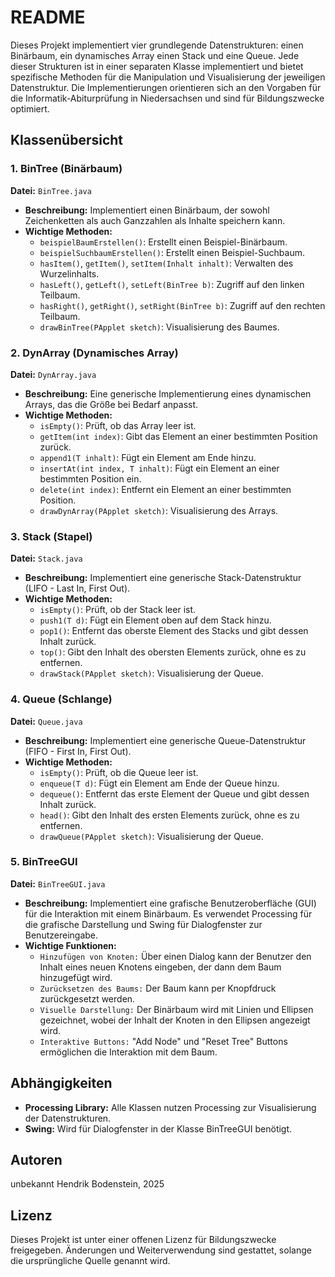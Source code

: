 # README

Dieses Projekt implementiert vier grundlegende Datenstrukturen: einen Binärbaum, ein dynamisches Array einen Stack und eine Queue. Jede dieser Strukturen ist in einer separaten Klasse implementiert und bietet spezifische Methoden für die Manipulation und Visualisierung der jeweiligen Datenstruktur. Die Implementierungen orientieren sich an den Vorgaben für die Informatik-Abiturprüfung in Niedersachsen und sind für Bildungszwecke optimiert.

## Klassenübersicht

### 1. BinTree (Binärbaum)
**Datei:** `BinTree.java`

- **Beschreibung:** Implementiert einen Binärbaum, der sowohl Zeichenketten als auch Ganzzahlen als Inhalte speichern kann.
- **Wichtige Methoden:**
  - `beispielBaumErstellen()`: Erstellt einen Beispiel-Binärbaum.
  - `beispielSuchbaumErstellen()`: Erstellt einen Beispiel-Suchbaum.
  - `hasItem()`, `getItem()`, `setItem(Inhalt inhalt)`: Verwalten des Wurzelinhalts.
  - `hasLeft()`, `getLeft()`, `setLeft(BinTree b)`: Zugriff auf den linken Teilbaum.
  - `hasRight()`, `getRight()`, `setRight(BinTree b)`: Zugriff auf den rechten Teilbaum.
  - `drawBinTree(PApplet sketch)`: Visualisierung des Baumes.

### 2. DynArray (Dynamisches Array)
**Datei:** `DynArray.java`

- **Beschreibung:** Eine generische Implementierung eines dynamischen Arrays, das die Größe bei Bedarf anpasst.
- **Wichtige Methoden:**
  - `isEmpty()`: Prüft, ob das Array leer ist.
  - `getItem(int index)`: Gibt das Element an einer bestimmten Position zurück.
  - `append1(T inhalt)`: Fügt ein Element am Ende hinzu.
  - `insertAt(int index, T inhalt)`: Fügt ein Element an einer bestimmten Position ein.
  - `delete(int index)`: Entfernt ein Element an einer bestimmten Position.
  - `drawDynArray(PApplet sketch)`: Visualisierung des Arrays.

### 3. Stack (Stapel)
**Datei:** `Stack.java`

- **Beschreibung:** Implementiert eine generische Stack-Datenstruktur (LIFO - Last In, First Out).
- **Wichtige Methoden:**
  - `isEmpty()`: Prüft, ob der Stack leer ist.
  - `push1(T d)`: Fügt ein Element oben auf dem Stack hinzu.
  - `pop1()`: Entfernt das oberste Element des Stacks und gibt dessen Inhalt zurück.
  - `top()`: Gibt den Inhalt des obersten Elements zurück, ohne es zu entfernen.
  - `drawStack(PApplet sketch)`: Visualisierung der Queue.

### 4. Queue (Schlange)
**Datei:** `Queue.java`

- **Beschreibung:** Implementiert eine generische Queue-Datenstruktur (FIFO - First In, First Out).
- **Wichtige Methoden:**
  - `isEmpty()`: Prüft, ob die Queue leer ist.
  - `enqueue(T d)`: Fügt ein Element am Ende der Queue hinzu.
  - `dequeue()`: Entfernt das erste Element der Queue und gibt dessen Inhalt zurück.
  - `head()`: Gibt den Inhalt des ersten Elements zurück, ohne es zu entfernen.
  - `drawQueue(PApplet sketch)`: Visualisierung der Queue.
 
### 5. BinTreeGUI

**Datei:** `BinTreeGUI.java`

- **Beschreibung:** Implementiert eine grafische Benutzeroberfläche (GUI) für die Interaktion mit einem Binärbaum. Es verwendet Processing für die grafische Darstellung und Swing für Dialogfenster zur Benutzereingabe.
- **Wichtige Funktionen:**
  - `Hinzufügen von Knoten:` Über einen Dialog kann der Benutzer den Inhalt eines neuen Knotens eingeben, der dann dem Baum hinzugefügt wird.
  - `Zurücksetzen des Baums:` Der Baum kann per Knopfdruck zurückgesetzt werden.
  - `Visuelle Darstellung:` Der Binärbaum wird mit Linien und Ellipsen gezeichnet, wobei der Inhalt der Knoten in den Ellipsen angezeigt wird.
  - `Interaktive Buttons:` "Add Node" und "Reset Tree" Buttons ermöglichen die Interaktion mit dem Baum.

## Abhängigkeiten
- **Processing Library:** Alle Klassen nutzen Processing zur Visualisierung der Datenstrukturen.
- **Swing:** Wird für Dialogfenster in der Klasse BinTreeGUI benötigt.

## Autoren
unbekannt
Hendrik Bodenstein, 2025

## Lizenz
Dieses Projekt ist unter einer offenen Lizenz für Bildungszwecke freigegeben. Änderungen und Weiterverwendung sind gestattet, solange die ursprüngliche Quelle genannt wird.
